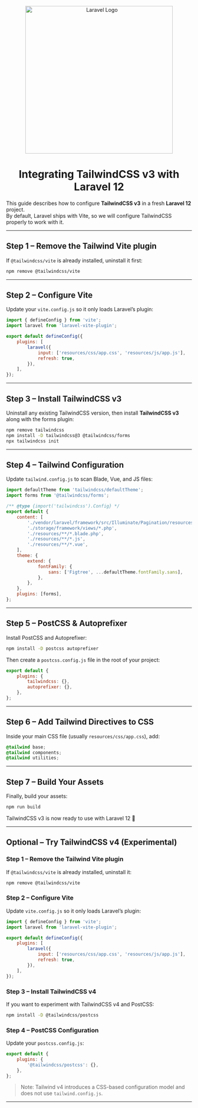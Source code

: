 <p align="center">
  <a href="https://laravel.com" target="_blank">
    <img src="https://raw.githubusercontent.com/laravel/art/master/logo-lockup/5%20SVG/2%20CMYK/1%20Full%20Color/laravel-logolockup-cmyk-red.svg" width="400" alt="Laravel Logo">
  </a>
</p>

<h1 align="center">Integrating TailwindCSS v3 with Laravel 12</h1>

This guide describes how to configure **TailwindCSS v3** in a fresh **Laravel 12** project.  
By default, Laravel ships with Vite, so we will configure TailwindCSS properly to work with it.

---

## Step 1 – Remove the Tailwind Vite plugin
If `@tailwindcss/vite` is already installed, uninstall it first:

```bash
npm remove @tailwindcss/vite
```

---

## Step 2 – Configure Vite
Update your `vite.config.js` so it only loads Laravel’s plugin:

```js
import { defineConfig } from 'vite';
import laravel from 'laravel-vite-plugin';

export default defineConfig({
    plugins: [
        laravel({
            input: ['resources/css/app.css', 'resources/js/app.js'],
            refresh: true,
        }),
    ],
});
```

---

## Step 3 – Install TailwindCSS v3
Uninstall any existing TailwindCSS version, then install **TailwindCSS v3** along with the forms plugin:

```bash
npm remove tailwindcss
npm install -D tailwindcss@3 @tailwindcss/forms
npx tailwindcss init
```

---

## Step 4 – Tailwind Configuration
Update `tailwind.config.js` to scan Blade, Vue, and JS files:

```js
import defaultTheme from 'tailwindcss/defaultTheme';
import forms from '@tailwindcss/forms';

/** @type {import('tailwindcss').Config} */
export default {
    content: [
        './vendor/laravel/framework/src/Illuminate/Pagination/resources/views/*.blade.php',
        './storage/framework/views/*.php',
        './resources/**/*.blade.php',
        './resources/**/*.js',
        './resources/**/*.vue',
    ],
    theme: {
        extend: {
            fontFamily: {
                sans: ['Figtree', ...defaultTheme.fontFamily.sans],
            },
        },
    },
    plugins: [forms],
};
```

---

## Step 5 – PostCSS & Autoprefixer
Install PostCSS and Autoprefixer:

```bash
npm install -D postcss autoprefixer
```

Then create a `postcss.config.js` file in the root of your project:

```js
export default {
    plugins: {
        tailwindcss: {},
        autoprefixer: {},
    },
};
```

---

## Step 6 – Add Tailwind Directives to CSS
Inside your main CSS file (usually `resources/css/app.css`), add:

```css
@tailwind base;
@tailwind components;
@tailwind utilities;
```

---

## Step 7 – Build Your Assets
Finally, build your assets:

```bash
npm run build
```

TailwindCSS v3 is now ready to use with Laravel 12 🎉

---

## Optional – Try TailwindCSS v4 (Experimental)

### Step 1 – Remove the Tailwind Vite plugin
If `@tailwindcss/vite` is already installed, uninstall it:

```bash
npm remove @tailwindcss/vite
```

### Step 2 – Configure Vite
Update `vite.config.js` so it only loads Laravel’s plugin:

```js
import { defineConfig } from 'vite';
import laravel from 'laravel-vite-plugin';

export default defineConfig({
    plugins: [
        laravel({
            input: ['resources/css/app.css', 'resources/js/app.js'],
            refresh: true,
        }),
    ],
});
```

### Step 3 – Install TailwindCSS v4
If you want to experiment with TailwindCSS v4 and PostCSS:

```bash
npm install -D @tailwindcss/postcss
```

### Step 4 – PostCSS Configuration
Update your `postcss.config.js`:

```js
export default {
    plugins: {
        '@tailwindcss/postcss': {},
    },
};
```

> Note: Tailwind v4 introduces a CSS-based configuration model and does not use `tailwind.config.js`.

---
